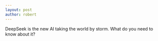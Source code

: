 ```yaml
---
layout: post
author: robert
---
```

DeepSeek is the new AI taking the world by storm. What do you need to know about it?